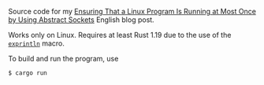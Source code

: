 Source code for my [Ensuring That a Linux Program Is Running at Most Once by Using Abstract Sockets](https://blog.petrzemek.net/2017/07/24/ensuring-that-a-linux-program-is-running-at-most-once-by-using-abstract-sockets/) English blog post.

Works only on Linux. Requires at least Rust 1.19 due to the use of the [`exprintln`](https://doc.rust-lang.org/std/macro.eprintln.html) macro.

To build and run the program, use
```
$ cargo run
```
